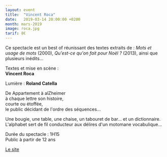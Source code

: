 ```yaml
---
layout: event
title:  "Vincent Roca"
date:   2019-03-14 20:00:00 +0200
month: mars-2019
image: roca.jpg
tarif: 8€
---
```


Ce spectacle est un best of réunissant des textes extraits de : *Mots et usage de mots* (2000), *Qu'est-ce qu'on fait pour Noël ?* (2013), ainsi que plusieurs inédits…  

Textes et mise en scène :  
**Vincent Roca**  

Lumière : **Roland Catella**  


De Appartement à alZheimer  
à chaque lettre son histoire,  
courte ou étoffée,  
le public décidant de l'ordre des séquences…  

Une bougie, une table, une chaise, un tabouret de bar... et un dictionnaire.  
L'alphabet sert de fil conducteur aux délires d'un motomane vocabulique...  

Durée du spectacle : 1H15  
Public à partir de 12 ans  


[Le site](http://www.vincent-roca.com/)
